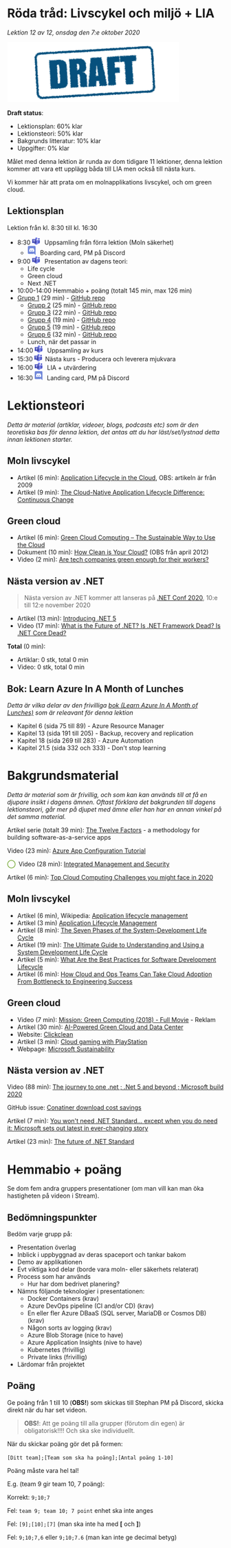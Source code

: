 # Röda tråd: Livscykel och miljö + LIA

*Lektion 12 av 12, onsdag den 7:e oktober 2020*

![Draft](/assets/images/draft.png)

**Draft status**:

* Lektionsplan: 60% klar
* Lektionsteori: 50% klar
* Bakgrunds litteratur: 10% klar
* Uppgifter: 0% klar

Målet med denna lektion är runda av dom tidigare 11 lektioner, denna lektion kommer att vara ett upplägg båda till LIA men också till nästa kurs.

Vi kommer här att prata om en molnapplikations livscykel, och om green cloud.

## Lektionsplan
Lektion från kl. 8:30 till kl. 16:30

* 8:30 <img style="margin-right:0.5em;" src="assets/images/teams18.png"  alt="Teams"/> Uppsamling från förra lektion (Moln säkerhet)
  * <img style="margin-right:0.5em;" src="assets/images/discord18.png" alt="Discord"/> Boarding card, PM på Discord
* 9:00 <img style="margin-right:0.5em;" src="assets/images/teams18.png"  alt="Teams"/> Presentation av dagens teori: 
  * Life cycle
  * Green cloud
  * Next .NET
* 10:00-14:00 Hemmabio + poäng (totalt 145 min, max 126 min)
* [Grupp 1](https://web.microsoftstream.com/video/38cbbfb8-2515-4ce7-b46f-8b5752a31759?channelId=9c4a5233-5f83-4454-818e-035023491078) (29 min) - [GitHub repo](https://github.com/PGBSNH19/spacepark-grupp-1-spacepark)
  * [Grupp 2](https://web.microsoftstream.com/video/079ed10d-4dc8-408d-bfea-16a3697ec9ad?channelId=9c4a5233-5f83-4454-818e-035023491078) (25 min) - [GitHub repo](https://github.com/PGBSNH19/spacepark-grupp-2-b02-b04)
  * [Grupp 3](https://web.microsoftstream.com/video/36ecf567-f67d-425f-ab2f-5334185f4d37?channelId=9c4a5233-5f83-4454-818e-035023491078) (22 min) - [GitHub repo](https://github.com/PGBSNH19/spacepark-grupp-3-spacepark)
  * [Grupp 4](https://web.microsoftstream.com/video/0fb5f302-528c-4a79-b16a-ccfe69de8839?channelId=9c4a5233-5f83-4454-818e-035023491078) (19 min) - [GitHub repo](https://github.com/PGBSNH19/spacepark-grupp-4)
  * [Grupp 5](https://web.microsoftstream.com/video/04eea312-302c-47d4-8d0c-11975341e263?channelId=9c4a5233-5f83-4454-818e-035023491078) (19 min) - [GitHub repo](https://github.com/PGBSNH19/spacepark-grupp-5-spacepark)  
  * [Grupp 6](https://web.microsoftstream.com/video/067c41e9-7b2d-4015-9134-fca5bb1a5fd7?channelId=9c4a5233-5f83-4454-818e-035023491078) (32 min) - [GitHub repo](https://github.com/PGBSNH19/spacepark-grupp-6-spacepark)
  * Lunch, när det passar in
* 14:00 <img style="margin-right:0.5em;" src="assets/images/teams18.png"  alt="Teams"/> Uppsamling av kurs
* 15:30 <img style="margin-right:0.5em;" src="assets/images/teams18.png" alt="Teams"/>Nästa kurs - Producera och leverera mjukvara
* 16:00 <img style="margin-right:0.5em;" src="assets/images/teams18.png" alt="Teams"/> LIA + utvärdering
* 16:30 <img style="margin-right:0.5em;" src="assets/images/discord18.png" alt="Discord"/> Landing card, PM på Discord

# Lektionsteori
*Detta är material (artiklar, videoer, blogs, podcasts etc) som är den teoretiska bas för denna lektion, det antas att du har läst/set/lystnad detta innan lektionen starter.*

## Moln livscykel 

* Artikel (6 min): [Application Lifecycle in the Cloud](https://gevaperry.typepad.com/main/2009/11/application-lifecycle-in-the-cloud.html), OBS: artikeln är från 2009
* Artikel (9 min): [The Cloud-Native Application Lifecycle Difference: Continuous Change](https://thenewstack.io/cloud-native-application-lifecycle-difference-continuous-change/)

## Green cloud

* Artikel (6 min): [Green Cloud Computing – The Sustainable Way to Use the Cloud](https://bigdataanalyticsnews.com/green-cloud-computing-sustainable-use/)
* Dokument (10 min): [How Clean  is Your Cloud?](https://storage.googleapis.com/planet4-international-stateless/2012/04/e7c8ff21-howcleanisyourcloud.pdf) (OBS från april 2012)
* Video (2 min): [Are tech companies green enough for their workers?](https://www.youtube.com/watch?v=F53dcBoTtww)

## Nästa version av .NET

> Nästa version av .NET kommer att lanseras på [.NET Conf 2020](https://www.dotnetconf.net/), 10:e till 12:e november 2020

* Artikel (13 min): [Introducing .NET 5](https://devblogs.microsoft.com/dotnet/introducing-net-5/)
* Video (17 min): [What is the Future of .NET? Is .NET Framework Dead? Is .NET Core Dead?](https://www.youtube.com/watch?v=ZwxWCiW5uO4)



**Total** (0 min):

- Artiklar: 0 stk, total 0 min
- Video: 0 stk, total 0 min

## Bok: Learn Azure In A Month of Lunches

*Detta är vilka delar av den frivilliga [bok (Learn Azure In A Month of Lunches)](info_learningmaterial.md) som är releavant för denna lektion*

* Kapitel 6 (sida 75 till 89) - Azure Resource Manager
* Kapitel 13 (sida 191 till 205) - Backup, recovery and replication
* Kapitel 18 (sida 269 till 283) - Azure Automation
* Kapitel 21.5 (sida 332 och 333) - Don't stop learning

# Bakgrundsmaterial

*Detta är material som är frivillig, och som kan kan används till at få en djupare insikt i dagens ämnen. Oftast förklara det bakgrunden till dagens lektionsteori, går mer på djupet med ämne eller han har en annan vinkel på det samma material.*

Artikel serie (totalt 39 min): [The Twelve Factors](https://12factor.net/) \- a methodology for building software-as-a-service apps

Video (23 min): [Azure App Configuration Tutorial](https://www.youtube.com/watch?v=t6m13DxUJMc)

<span style="color:#7EAE42; font-weight: 900; margin-right:0.5em;">&#9711;</span>Video (28 min): [Integrated Management and Security](https://www.youtube.com/watch?v=rpOMEa7MBqk)

Artikel (6 min): [Top Cloud Computing Challenges you might face in 2020](https://medium.com/cloud-management-insider/top-cloud-computing-challenges-you-might-face-in-2020-5dcb56ddcc21)

## Moln livscykel 

* Artikel (6 min), Wikipedia: [Application lifecycle management](https://en.wikipedia.org/wiki/Application_lifecycle_management)
* Artikel (3 min) [Application Lifecycle Management](https://apprenda.com/library/glossary/a-definition-of-application-lifecycle-management/)
* Artikel (8 min): [The Seven Phases of the System-Development Life Cycle](https://www.innovativearchitects.com/KnowledgeCenter/basic-IT-systems/system-development-life-cycle.aspx)
* Artikel (19 min): [The Ultimate Guide to Understanding and Using a System Development Life Cycle](https://www.smartsheet.com/system-development-life-cycle-guide)
* Artikel (5 min): [What Are the Best Practices for Software Development Lifecycle](https://guru8.net/2019/04/what-are-the-best-practices-for-software-development-lifecycle/)
* Artikel (6 min): [How Cloud and Ops Teams Can Take Cloud Adoption From Bottleneck to Engineering Success](https://medium.com/capital-one-tech/how-cloud-and-ops-teams-can-take-cloud-adoption-from-bottleneck-to-engineering-success-666d149db746)

## Green cloud

* Video (7 min): [Mission: Green Computing (2018) - Full Movie](https://www.youtube.com/watch?v=LlSUzlKUVMU) - Reklam
* Artikel (30 min): [AI-Powered Green Cloud and Data Center](https://ieeexplore.ieee.org/document/8584429)
* Website: [Clickclean](http://www.clickclean.org/international/en/)
* Artikel (3 min): [Cloud gaming with PlayStation](https://www.scmp.com/abacus/games/article/3103488/cloud-gaming-playstation-titles-generates-more-carbon-emissions)
* Webpage: [Microsoft Sustainability](https://www.microsoft.com/en-us/sustainability/)

## Nästa version av .NET

Video (88 min): [The journey to one .net ; .Net 5 and beyond ; Microsoft build 2020](https://www.youtube.com/watch?v=oyF6RGKlvi8)

GitHub issue: [Conatiner download cost savings](https://github.com/dotnet/dotnet-docker/issues/1814#issuecomment-625294750)

Artikel (7 min): [You won't need .NET Standard... except when you do need it: Microsoft sets out latest in ever-changing story](https://www.theregister.com/2020/09/16/no_more_net_standard_microsoft/)

Artikel (23 min): [The future of .NET Standard](https://devblogs.microsoft.com/dotnet/the-future-of-net-standard/)


# Hemmabio + poäng

Se dom fem andra gruppers presentationer (om man vill kan man öka hastigheten på videon i Stream).

## Bedömningspunkter

Bedöm varje grupp på:

* Presentation överlag
* Inblick i uppbyggnad av deras spaceport och tankar bakom
* Demo av applikationen
* Evt viktiga kod delar (borde vara moln- eller säkerhets relaterat)
* Process som har används
  * Hur har dom bedrivet planering?
* Nämns följande teknologier i presentationen:
  * Docker Containers (krav)
  * Azure DevOps pipeline (CI and/or CD) (krav)
  * En eller fler Azure DBaaS (SQL server, MariaDB or Cosmos DB) (krav)
  * Någon sorts av logging (krav)
  * Azure Blob Storage (nice to have)
  * Azure Application Insights (nive to have)
  * Kubernetes (frivillig)
  * Private links (frivillig)
* Lärdomar från projektet

## Poäng

Ge poäng från 1 till 10 (**OBS!**) som skickas till Stephan PM på Discord, skicka direkt när du har set videon.

> **OBS!**: Att ge poäng till alla grupper (förutom din egen) är obligatorisk!!!! Och ska ske individuellt.

När du skickar poäng gör det på formen:

`[Ditt team];[Team som ska ha poäng];[Antal poäng 1-10]`

Poäng måste vara hel tal!

E.g. (team 9 gir team 10, 7 poäng):

Korrekt: `9;10;7`

Fel: `team 9; team 10; 7 point` enhet ska inte anges

Fel: `[9];[10];[7]` (man ska inte ha med **[** och **]**)

Fel: `9;10;7,6` eller `9;10;7.6` (man kan inte ge decimal betyg)